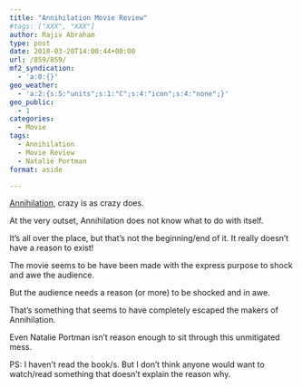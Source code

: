 ```yaml
---
title: "Annihilation Movie Review"
#tags: ["XXX", "XXX"]
author: Rajiv Abraham
type: post
date: 2018-03-20T14:00:44+00:00
url: /859/859/
mf2_syndication:
  - 'a:0:{}'
geo_weather:
  - 'a:2:{s:5:"units";s:1:"C";s:4:"icon";s:4:"none";}'
geo_public:
  - 1
categories:
  - Movie
tags:
  - Annihilation
  - Movie Review
  - Natalie Portman
format: aside

---
```

<p style="text-align: left;">
  <a href="https://www.imdb.com/title/tt2798920/" target="_blank" rel="noopener">Annihilation</a>, crazy is as crazy does.
</p>

<p style="text-align: left;">
  At the very outset, Annihilation does not know what to do with itself.
</p>

<p style="text-align: left;">
  It&#8217;s all over the place, but that&#8217;s not the beginning/end of it. It really doesn&#8217;t have a reason to exist!
</p>

<p style="text-align: left;">
  The movie seems to be have been made with the express purpose to shock and awe the audience.
</p>

<p style="text-align: left;">
  But the audience needs a reason (or more) to be shocked and in awe.
</p>

<p style="text-align: left;">
  That&#8217;s something that seems to have completely escaped the makers of Annihilation.
</p>

<p style="text-align: left;">
  Even Natalie Portman isn&#8217;t reason enough to sit through this unmitigated mess.
</p>

<p style="text-align: left;">
  PS: I haven&#8217;t read the book/s. But I don&#8217;t think anyone would want to watch/read something that doesn&#8217;t explain the reason why.
</p>